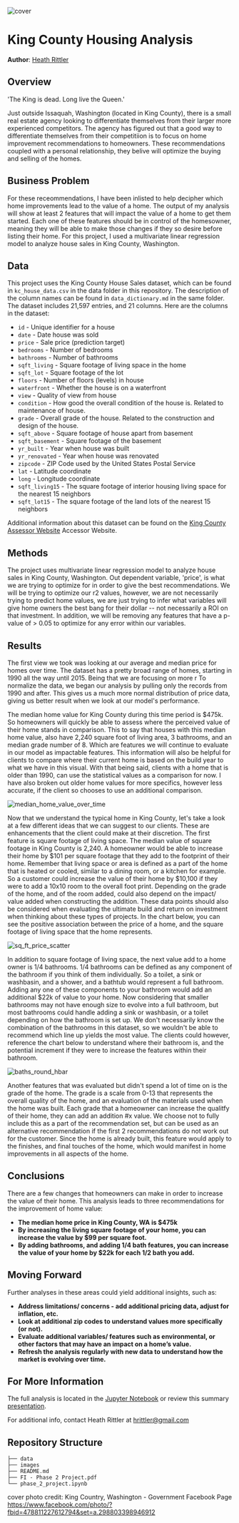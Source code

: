 ![cover](https://github.com/heathlikethecandybar/dsc-phase-2-project-v2-3/blob/main/images/cover.jpeg)

# King County Housing Analysis

**Author**: [Heath Rittler](mailto:hrittler@gmail.com)


## Overview

'The King is dead. Long live the Queen.'  

Just outside Issaquah, Washington (located in King County), there is a small real estate agency looking to differentiate themselves from their larger more experienced competitors.  The agency has figured out that a good way to differentiate themselves from their competitiion is to focus on home improvement recommendations to homeowners.  These recommendations coupled with a personal relationship, they belive will optimize the buying and selling of the homes.


## Business Problem

For these receommendations, I have been inlisted to help decipher which home improvements lead to the value of a home.  The output of my analysis will show at least 2 features that will impact the value of a home to get them started.  Each one of these features should be in control of the homesowner, meaning they will be able to make those changes if they so desire before listing their home.  For this project, I used a multivariate linear regression model to analyze house sales in King County, Washington.


## Data

This project uses the King County House Sales dataset, which can be found in  `kc_house_data.csv` in the data folder in this repository. The description of the column names can be found in `data_dictionary.md` in the same folder.  The dataset includes 21,597 entries, and 21 columns.  Here are the columns in the dataset:

* `id` - Unique identifier for a house
* `date` - Date house was sold
* `price` - Sale price (prediction target)
* `bedrooms` - Number of bedrooms
* `bathrooms` - Number of bathrooms
* `sqft_living` - Square footage of living space in the home
* `sqft_lot` - Square footage of the lot
* `floors` - Number of floors (levels) in house
* `waterfront` - Whether the house is on a waterfront
* `view` - Quality of view from house
* `condition` - How good the overall condition of the house is. Related to maintenance of house.
* `grade` - Overall grade of the house. Related to the construction and design of the house.
* `sqft_above` - Square footage of house apart from basement
* `sqft_basement` - Square footage of the basement
* `yr_built` - Year when house was built
* `yr_renovated` - Year when house was renovated
* `zipcode` - ZIP Code used by the United States Postal Service
* `lat` - Latitude coordinate
* `long` - Longitude coordinate
* `sqft_living15` - The square footage of interior housing living space for the nearest 15 neighbors
* `sqft_lot15` - The square footage of the land lots of the nearest 15 neighbors

Additional information about this dataset can be found on the [King County Assessor Website](https://info.kingcounty.gov/assessor/esales/Glossary.aspx?type=r) Accessor Website. 


## Methods

The project uses multivariate linear regression model to analyze house sales in King County, Washington.  Out dependent variable, 'price', is what we are trying to optimize for in order to give the best recommendations.  We will be trying to optimize our r2 values, however, we are not necessarily trying to predict home values, we are just trying to infer what variables will give home owners the best bang for their dollar -- not necessarily a ROI on that investment.  In addition, we will be removing any features that have a p-value of > 0.05 to optimize for any error within our variables.


## Results

The first view we took was looking at our average and median price for homes over time.  The dataset has a pretty broad range of homes, starting in 1990 all the way until 2015.  Being that we are focusing on more r
To normalize the data, we began our analysis by pulling only the records from 1990 and after.  This gives us a much more normal distribution of price data, giving us better result when we look at our model's performance. 

The median home value for King County during this time period is $475k.  So homeowners will quickly be able to assess where the perceived value of their home stands in comparison. This to say that houses with this median home value, also have 2,240 square foot of living area, 3 bathrooms, and an median grade number of 8.  Which are features we will continue to evaluate in our model as impactable features.  This information will also be helpful for clients to compare where their current home is based on the build year to what we have in this visual.  With that being said, clients with a home that is older than 1990, can use the statistical values as a comparison for now.  I have also broken out older home values for more specifics, however less accurate, if the client so chooses to use an additional comparison.

![median_home_value_over_time](https://github.com/heathlikethecandybar/dsc-phase-2-project-v2-3/blob/main/images/median_home_value_over_time.png)

Now that we understand the typical home in King County, let's take a look at a few different ideas that we can suggest to our clients.  These are enhancements that the client could make at their discretion.  The first feature is square footage of living space.  The median value of square footage in King County is 2,240.  A homeowner would be able to increase their home by $101 per square footage that they add to the footprint of their home.  Remember that living space or area is defined as a part of the home that is heated or cooled, similar to a dining room, or a kitchen for example.  So a customer could increase the value of their home by $10,100 if they were to add a 10x10 room to the overall foot print.  Depending on the grade of the home, and of the room added, could also depend on the impact/ value added when constructing the addition.  These data points should also be considered when evaluating the ultimate build and return on investment when thinking about these types of projects.  In the chart below, you can see the positive association between the price of a home, and the square footage of living space that the home represents.

![sq_ft_price_scatter](https://github.com/heathlikethecandybar/dsc-phase-2-project-v2-3/blob/main/images/sq_ft_price_scatter.png)

In addition to square footage of living space, the next value add to a home owner is 1/4 bathrooms.  1/4 bathrooms can be defined as any component of the bathroom if you think of them individually.  So a toilet, a sink or washbasin, and a shower, and a bathtub would represent a full bathroom.  Adding any one of these components to your bathroom would add an additional $22k of value to your home.  Now considering that smaller bathrooms may not have enough size to evolve into a full bathroom, but most bathrooms could handle adding a sink or washbasin, or a toilet depending on how the bathroom is set up.  We don't necessarily know the combination of the bathrooms in this dataset, so we wouldn't be able to recommend which line up yields the most value.  The clients could however, reference the chart below to understand where their bathroom is, and the potential increment if they were to increase the features within their bathroom.

![baths_round_hbar](https://github.com/heathlikethecandybar/dsc-phase-2-project-v2-3/blob/main/images/baths_round_hbar.png)

Another features that was evaluated but didn't spend a lot of time on is the grade of the home.  The grade is a scale from 0-13 that represents the overall quality of the home, and an evaluation of the materials used when the home was built.  Each grade that a homeowner can increase the qualitfy of their home, they can add an addition #x value.  We choose not to fully include this as a part of the recommendation set, but can be used as an alternative recommendation if the first 2 recommendations do not work out for the customer.  Since the home is already built, this feature would apply to the finishes, and final touches of the home, which would manifest in home improvements in all aspects of the home.


## Conclusions

There are a few changes that homeowners can make in order to increase the value of their home.  This analysis leads to three recommendations for the improvement of home value:

- **The median home price in King County, WA is $475k**
- **By increasing the living square footage of your home, you can increase the value by $99 per square foot.** 
- **By adding bathrooms, and adding 1/4 bath features, you can increase the value of your home by $22k for each 1/2 bath you add.** 


## Moving Forward

Further analyses in these areas could yield additional insights, such as:

- **Address limitations/ concerns - add additional pricing data, adjust for inflation, etc.**
- **Look at additional zip codes to understand values more specifically (or not).**
- **Evaluate additional variables/ features such as environmental, or other factors that may have an impact on a home’s value.**
- **Refresh the analysis regularly with new data to understand how the market is evolving over time.**


## For More Information

The full analysis is located in the [Jupyter Notebook](./phase_2_project.ipynb) or review this summary [presentation](link).

For additional info, contact Heath Rittler at [hrittler@gmail.com](mailto:hrittler@gmail.com)


## Repository Structure

```
├── data
├── images
├── README.md
├── FI - Phase 2 Project.pdf
└── phase_2_project.ipynb
```


cover photo credit:  King Country, Washington - Government Facebook Page https://www.facebook.com/photo/?fbid=478811227612794&set=a.298803398946912